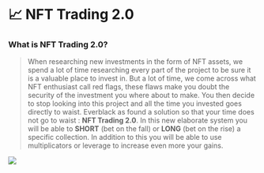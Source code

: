# 📈 NFT Trading 2.0

### What is NFT Trading 2.0?

> When researching new investments in the form of NFT assets, we spend a lot of time researching every part of the project to be sure it is a valuable place to invest in. But a lot of time, we come across what NFT enthusiast call red flags, these flaws make you doubt the security of the investment you where about to make. You then decide to stop looking into this project and all the time you invested goes directly to waist. Everblack as found a solution so that your time does not go to waist : **NFT Trading 2.0**. In this new elaborate system you will be able to **SHORT** (bet on the fall) or **LONG** (bet on the rise) a specific collection. In addition to this you will be able to use multiplicators or leverage to increase even more your gains.

![](<../.gitbook/assets/Screenshot\_3 (1).png>)

